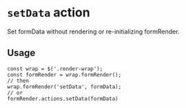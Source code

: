# `setData` action

Set formData without rendering or re-initializing formRender.

## Usage
<pre><code class="js">const wrap = $('.render-wrap');
const formRender = wrap.formRender();
// then
wrap.formRender('setData', formData);
// or
formRender.actions.setData(formData)</code></pre>
